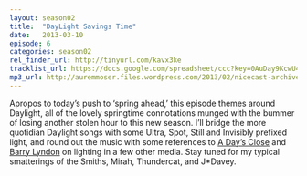 ```yaml
---
layout: season02
title:  "DayLight Savings Time"
date:   2013-03-10
episode: 6
categories: season02
rel_finder_url: http://tinyurl.com/kavx3ke
tracklist_url: https://docs.google.com/spreadsheet/ccc?key=0AuDay9KcwU4YdHFBUWkyZUJkdGQtWUtUMnBRdXFFTGc#gid=16
mp3_url: http://auremmoser.files.wordpress.com/2013/02/nicecast-archived-audio-20130310-2100.mp3
---
```


Apropos to today’s push to ‘spring ahead,’ this episode themes around Daylight, all of the lovely springtime connotations munged with the bummer of losing another stolen hour to this new season. I’ll bridge the more quotidian Daylight songs with some Ultra, Spot, Still and Invisibly prefixed light, and round out the music with some references to [A Day’s Close](http://www.amazon.com/At-Days-Close-Night-Times/dp/0393329011) and [Barry Lyndon](http://www.imdb.com/title/tt0072684/) on lighting in a few other media. Stay tuned for my typical smatterings of the Smiths, Mirah, Thundercat, and J*Davey.

